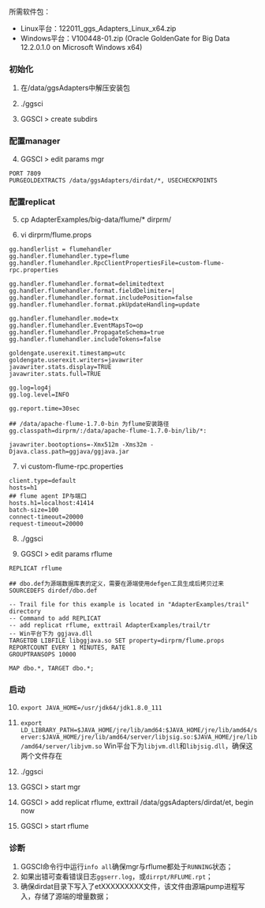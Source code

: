 所需软件包：

 - Linux平台：122011_ggs_Adapters_Linux_x64.zip
 - Windows平台：V100448-01.zip (Oracle GoldenGate for Big Data 12.2.0.1.0 on Microsoft Windows x64)

### 初始化

1) 在/data/ggsAdapters中解压安装包

2) ./ggsci

3) GGSCI > create subdirs

### 配置manager

4) GGSCI > edit params mgr
```
PORT 7809
PURGEOLDEXTRACTS /data/ggsAdapters/dirdat/*, USECHECKPOINTS
```

### 配置replicat

5) cp AdapterExamples/big-data/flume/* dirprm/

6) vi dirprm/flume.props
```
gg.handlerlist = flumehandler
gg.handler.flumehandler.type=flume
gg.handler.flumehandler.RpcClientPropertiesFile=custom-flume-rpc.properties

gg.handler.flumehandler.format=delimitedtext
gg.handler.flumehandler.format.fieldDelimiter=|
gg.handler.flumehandler.format.includePosition=false
gg.handler.flumehandler.format.pkUpdateHandling=update

gg.handler.flumehandler.mode=tx
gg.handler.flumehandler.EventMapsTo=op
gg.handler.flumehandler.PropagateSchema=true
gg.handler.flumehandler.includeTokens=false

goldengate.userexit.timestamp=utc
goldengate.userexit.writers=javawriter
javawriter.stats.display=TRUE
javawriter.stats.full=TRUE

gg.log=log4j
gg.log.level=INFO

gg.report.time=30sec

## /data/apache-flume-1.7.0-bin 为flume安装路径
gg.classpath=dirprm/:/data/apache-flume-1.7.0-bin/lib/*:

javawriter.bootoptions=-Xmx512m -Xms32m -Djava.class.path=ggjava/ggjava.jar
```

7) vi custom-flume-rpc.properties
```
client.type=default
hosts=h1
## flume agent IP与端口
hosts.h1=localhost:41414
batch-size=100
connect-timeout=20000
request-timeout=20000
```

8) ./ggsci

9) GGSCI > edit params rflume
```
REPLICAT rflume

## dbo.def为源端数据库表的定义，需要在源端使用defgen工具生成后拷贝过来
SOURCEDEFS dirdef/dbo.def

-- Trail file for this example is located in "AdapterExamples/trail" directory
-- Command to add REPLICAT
-- add replicat rflume, exttrail AdapterExamples/trail/tr
-- Win平台下为 ggjava.dll
TARGETDB LIBFILE libggjava.so SET property=dirprm/flume.props
REPORTCOUNT EVERY 1 MINUTES, RATE
GROUPTRANSOPS 10000

MAP dbo.*, TARGET dbo.*;
```

### 启动

10) `export JAVA_HOME=/usr/jdk64/jdk1.8.0_111`

11) `export LD_LIBRARY_PATH=$JAVA_HOME/jre/lib/amd64:$JAVA_HOME/jre/lib/amd64/server:$JAVA_HOME/jre/lib/amd64/server/libjsig.so:$JAVA_HOME/jre/lib/amd64/server/libjvm.so` Win平台下为`libjvm.dll`和`libjsig.dll`，确保这两个文件存在

12) ./ggsci

13) GGSCI > start mgr

14) GGSCI > add replicat rflume, exttrail /data/ggsAdapters/dirdat/et, begin now

15) GGSCI > start rflume

### 诊断

1. GGSCI命令行中运行`info all`确保mgr与rflume都处于`RUNNING`状态；
2. 如果出错可查看错误日志`ggserr.log`，或`dirrpt/RFLUME.rpt`；
3. 确保dirdat目录下写入了etXXXXXXXXX文件，该文件由源端pump进程写入，存储了源端的增量数据；
